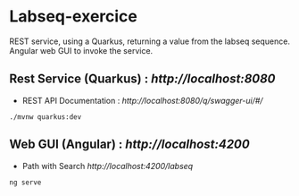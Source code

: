 # Labseq-exercice
REST service, using a Quarkus, returning a value from the labseq sequence. Angular web GUI to invoke the service.

## Rest Service (Quarkus) : *http://localhost:8080*

- REST API Documentation : *http://localhost:8080/q/swagger-ui/#/*
```console
./mvnw quarkus:dev
```

## Web GUI (Angular) : *http://localhost:4200*
- Path with Search *http://localhost:4200/labseq*

```console
ng serve
```
